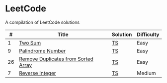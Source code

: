 # LeetCode

A compilation of LeetCode solutions

| # | Title | Solution | Difficulty |
|---| ----- | -------- | ---------- |
|1|[Two Sum](https://leetcode.com/problems/two-sum/description/) | [TS](https://github.com/Cloviski/leetcode/blob/main/leetcode-solutions/1-TwoSum.ts)|Easy|
|9|[Palindrome Number](https://leetcode.com/problems/palindrome-number/description/) | [TS](https://github.com/Cloviski/leetcode/blob/main/leetcode-solutions/9-PalindromeNumber.ts)|Easy|
|26|[Remove Duplicates from Sorted Array](https://leetcode.com/problems/remove-duplicates-from-sorted-array/description/) | [TS](https://github.com/Cloviski/leetcode/blob/main/leetcode-solutions/26-RemoveDuplicatesfromSortedArray.ts)|Easy|
|7|[Reverse Integer](https://leetcode.com/problems/reverse-integer/description/) | [TS](https://github.com/Cloviski/leetcode/blob/main/leetcode-solutions/7-ReverseInteger.ts)|Medium|
